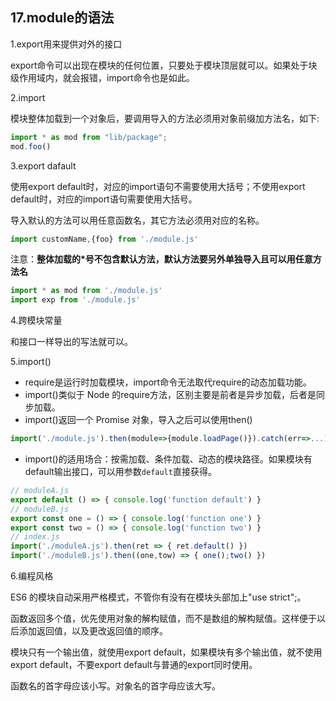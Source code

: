 ## 17.module的语法

1.export用来提供对外的接口

export命令可以出现在模块的任何位置，只要处于模块顶层就可以。如果处于块级作用域内，就会报错，import命令也是如此。

2.import

模块整体加载到一个对象后，要调用导入的方法必须用对象前缀加方法名，如下:
```js
import * as mod from "lib/package";
mod.foo()
```


3.export dafault

使用export default时，对应的import语句不需要使用大括号；不使用export default时，对应的import语句需要使用大括号。

导入默认的方法可以用任意函数名，其它方法必须用对应的名称。

```js
import customName,{foo} from './module.js'
```
注意：**整体加载的*号不包含默认方法，默认方法要另外单独导入且可以用任意方法名**

```js
import * as mod from './module.js'
import exp from './module.js'
```
4.跨模块常量

和接口一样导出的写法就可以。

5.import()

* require是运行时加载模块，import命令无法取代require的动态加载功能。
* import()类似于 Node 的require方法，区别主要是前者是异步加载，后者是同步加载。
* import()返回一个 Promise 对象，导入之后可以使用then()
```js
import('./module.js').then(module=>{module.loadPage()}).catch(err=>...)
```

* import()的适用场合：按需加载、条件加载、动态的模块路径。如果模块有default输出接口，可以用参数`default`直接获得。
```js
// moduleA.js
export default () => { console.log('function default') }
// moduleB.js
export const one = () => { console.log('function one') }
export const two = () => { console.log('function two') }
// index.js
import('./moduleA.js').then(ret => { ret.default() })
import('./moduleB.js').then((one,tow) => { one();two() })
```

6.编程风格

ES6 的模块自动采用严格模式，不管你有没有在模块头部加上"use strict";。

函数返回多个值，优先使用对象的解构赋值，而不是数组的解构赋值。这样便于以后添加返回值，以及更改返回值的顺序。

模块只有一个输出值，就使用export default，如果模块有多个输出值，就不使用export default，不要export default与普通的export同时使用。

函数名的首字母应该小写。对象名的首字母应该大写。
